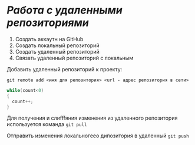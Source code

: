 # ***Работа с удаленными репозиториями***

1. Создать аккаутн на GitHub
2. Создать локальный репозиторий
3. Создать удаленный репозиторий
4. Связать удаленный репозиторий с локальным

Добавить удаленный репозиторий к проекту:
```
git remote add <имя для репозитория> <url - адрес репозитория в сети>
```
```C#
while(count<0)
{
  count++;
}
```
Для получения и слиfffяния изменения из удаленного репозитория используется команда `git pull`

Отправить изменения локальногeeо дипозитория в удаленный `git push`